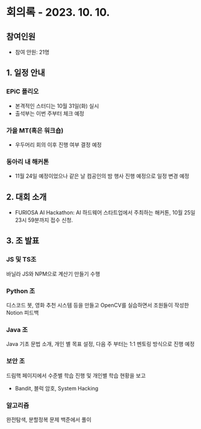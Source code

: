 # 회의록 - 2023. 10. 10.
## 참여인원
* 참여 안원: 21명

## 1. 일정 안내
### EPiC 폴리오
* 본격적인 스터디는 10월 31일(화) 실시
* 출석부는 이번 주부터 체크 예정

### 가을 MT(혹은 워크숍)
* 우두머리 회의 이후 진행 여부 결정 예정

### 동아리 내 해커톤
* 11월 24일 예정이었으나 같은 날 컴공인의 밤 행사 진행 예정으로 일정 변경 예정

## 2. 대회 소개
* FURIOSA AI Hackathon: AI 하드웨어 스타트업에서 주최하는 해커톤, 10월 25일 23시 59분까지 접수 신청.

## 3. 조 발표 
### JS 및 TS조
바닐라 JS와 NPM으로 계산기 만들기 수행

### Python 조
디스코드 봇, 영화 추천 시스템 등을 만들고 OpenCV를 실습하면서 조원들이 작성한 Notion 피드백

### Java 조
Java 기초 문법 소개, 개인 별 목표 설정, 다음 주 부터는 1:1 멘토링 방식으로 진행 예정

### 보안 조
드림핵 페이지에서 수준별 학습 진행 및 개인별 학습 현황을 보고
* Bandit, 블럭 암호, System Hacking

### 알고리즘
완전탐색, 분할정복 문제 백준에서 풀이
